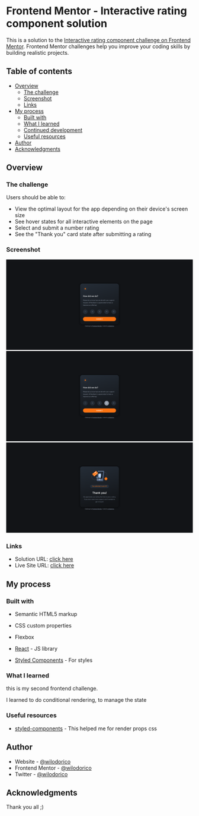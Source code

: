 # Frontend Mentor - Interactive rating component solution

This is a solution to the [Interactive rating component challenge on Frontend Mentor](https://www.frontendmentor.io/challenges/interactive-rating-component-koxpeBUmI). Frontend Mentor challenges help you improve your coding skills by building realistic projects. 

## Table of contents

- [Overview](#overview)
  - [The challenge](#the-challenge)
  - [Screenshot](#screenshot)
  - [Links](#links)
- [My process](#my-process)
  - [Built with](#built-with)
  - [What I learned](#what-i-learned)
  - [Continued development](#continued-development)
  - [Useful resources](#useful-resources)
- [Author](#author)
- [Acknowledgments](#acknowledgments)

## Overview

### The challenge

Users should be able to:

- View the optimal layout for the app depending on their device's screen size
- See hover states for all interactive elements on the page
- Select and submit a number rating
- See the "Thank you" card state after submitting a rating

### Screenshot

![](./screenshots/first.png)
![](./screenshots/selected.png)
![](./screenshots/submited.png)

### Links

- Solution URL: [click here](https://github.com/wilodorico/second-frontend-challenge)
- Live Site URL: [click here](https://interactive-rating-component-challenge.netlify.app/)

## My process

### Built with

- Semantic HTML5 markup
- CSS custom properties
- Flexbox

- [React](https://reactjs.org/) - JS library
- [Styled Components](https://styled-components.com/) - For styles

### What I learned

this is my second frontend challenge.

I learned to do conditional rendering, to manage the state

### Useful resources

- [styled-components](https://www.styled-components.com) - This helped me for render props css 

## Author

- Website - [@wilodorico](https://www.wilodorico.fr)
- Frontend Mentor - [@wilodorico](https://www.frontendmentor.io/profile/wilodorico)
- Twitter - [@wilodorico](https://www.twitter.com/wilodorico)



## Acknowledgments

Thank you all ;)
